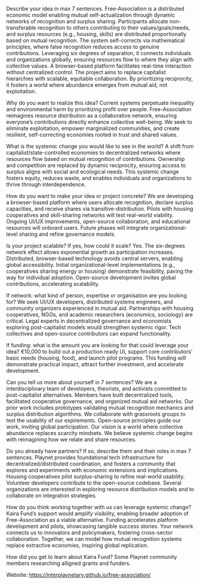Describe your idea in max 7 sentences.
Free-Association is a distributed economic model enabling mutual self-actualization through dynamic networks of recognition and surplus sharing. Participants allocate non-transferable recognition to others contributing to their values/goals/needs, and surplus resources (e.g., housing, skills) are distributed proportionally based on mutual recognition. The system self-corrects via mathematical principles, where false recognition reduces access to genuine contributions. Leveraging six degrees of separation, it connects individuals and organizations globally, ensuring resources flow to where they align with collective values. A browser-based platform facilitates real-time interaction without centralized control. The project aims to replace capitalist hierarchies with scalable, equitable collaboration. By prioritizing reciprocity, it fosters a world where abundance emerges from mutual aid, not exploitation.

Why do you want to realize this idea?
Current systems perpetuate inequality and environmental harm by prioritizing profit over people. Free-Association reimagines resource distribution as a collaborative network, ensuring everyone’s contributions directly enhance collective well-being. We seek to eliminate exploitation, empower marginalized communities, and create resilient, self-correcting economies rooted in trust and shared values.

What is the systemic change you would like to see in the world?
A shift from capitalist/state-controlled economies to decentralized networks where resources flow based on mutual recognition of contributions. Ownership and competition are replaced by dynamic reciprocity, ensuring access to surplus aligns with social and ecological needs. This systemic change fosters equity, reduces waste, and enables individuals and organizations to thrive through interdependence.

How do you want to make your idea or project concrete?
We are developing a browser-based platform where users allocate recognition, declare surplus capacities, and receive shares via transitive-distribution. Pilots with housing cooperatives and skill-sharing networks will test real-world viability. Ongoing UI/UX improvements, open-source collaboration, and educational resources will onboard users. Future phases will integrate organizational-level sharing and refine governance models.

Is your project scalable? If yes, how could it scale?
Yes. The six-degrees network effect allows exponential growth as participation increases. Distributed, browser-based technology avoids central servers, enabling global accessibility. Initial organizational-level implementations (e.g., cooperatives sharing energy or housing) demonstrate feasibility, paving the way for individual adoption. Open-source development invites global contributions, accelerating scalability.

If network: what kind of person, expertise or organisation are you looking for?
We seek UI/UX developers, distributed systems engineers, and community organizers experienced in mutual aid. Partnerships with housing cooperatives, NGOs, and academic researchers (economics, sociology) are critical. Legal experts in decentralized governance and economists exploring post-capitalist models would strengthen systemic rigor. Tech collectives and open-source contributors can expand functionality.

If funding: what is the amount you are looking for that could leverage your idea?
€10,000 to build out a production ready UI, support core contributors’ basic needs (housing, food), and launch pilot programs. This funding will demonstrate practical impact, attract further investment, and accelerate development.

Can you tell us more about yourself in 7 sentences?
We are a interdisciplinary team of developers, theorists, and activists committed to post-capitalist alternatives. Members have built decentralized tools, facilitated cooperative governance, and organized mutual aid networks. Our prior work includes prototypes validating mutual recognition mechanics and surplus distribution algorithms. We collaborate with grassroots groups to test the usability of our expirements. Open-source principles guide our work, inviting global participation. Our vision is a world where collective abundance replaces scarcity mindsets. We believe systemic change begins with reimagining how we relate and share resources.

Do you already have partners? If so, describe them and their roles in max 7 sentences.
Playnet provides foundational tech infrastructure for decentralized/distributed coordination, and fosters a community that explores and experiments with economic extensions and implications. Housing cooperatives pilot surplus-sharing to refine real-world usability. Volunteer developers contribute to the open-source codebase. Several organizations are interested in exploring resource distribution models and to collaborate on integration strategies.

How do you think working together with us can leverage systemic change?
Kaira Fund’s support would amplify visibility, enabling broader adoption of Free-Association as a viable alternative. Funding accelerates platform development and pilots, showcasing tangible success stories. Your network connects us to innovators and policymakers, fostering cross-sector collaboration. Together, we can model how mutual recognition systems replace extractive economies, inspiring global replication.

How did you get to learn about Kaira Fund?
Some Playnet community members researching alligned grants and funders.

Website:
https://interplaynetary.github.io/free-association/